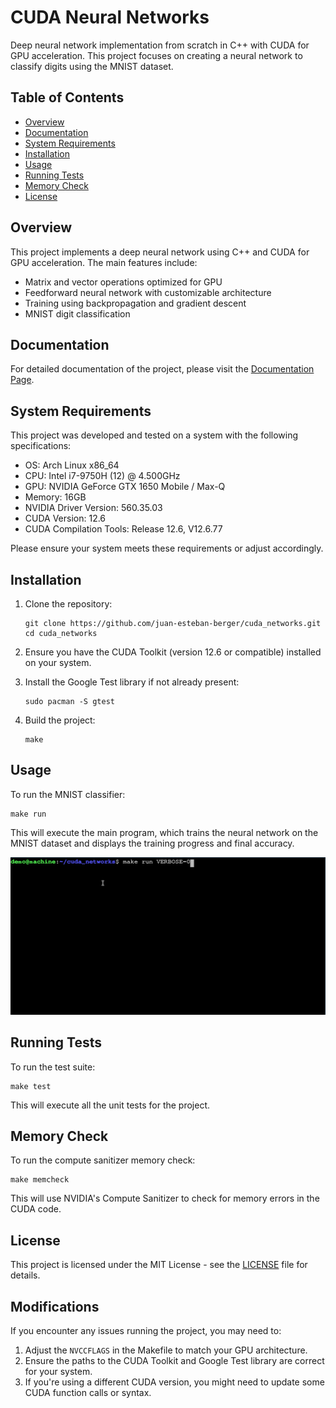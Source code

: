 # CUDA Neural Networks

Deep neural network implementation from scratch in C++ with CUDA for GPU acceleration. This project focuses on creating a neural network to classify digits using the MNIST dataset.

## Table of Contents

- [Overview](#overview)
- [Documentation](#documentation)
- [System Requirements](#system-requirements)
- [Installation](#installation)
- [Usage](#usage)
- [Running Tests](#running-tests)
- [Memory Check](#memory-check)
- [License](#license)

## Overview

This project implements a deep neural network using C++ and CUDA for GPU acceleration. The main features include:

- Matrix and vector operations optimized for GPU
- Feedforward neural network with customizable architecture
- Training using backpropagation and gradient descent
- MNIST digit classification

## Documentation
For detailed documentation of the project, please visit the [Documentation Page](http://juanberger.com/cuda-networks-docs/).

## System Requirements

This project was developed and tested on a system with the following specifications:

- OS: Arch Linux x86_64
- CPU: Intel i7-9750H (12) @ 4.500GHz
- GPU: NVIDIA GeForce GTX 1650 Mobile / Max-Q
- Memory: 16GB
- NVIDIA Driver Version: 560.35.03
- CUDA Version: 12.6
- CUDA Compilation Tools: Release 12.6, V12.6.77

Please ensure your system meets these requirements or adjust accordingly.

## Installation

1. Clone the repository:
   ```
   git clone https://github.com/juan-esteban-berger/cuda_networks.git
   cd cuda_networks
   ```

2. Ensure you have the CUDA Toolkit (version 12.6 or compatible) installed on your system.

3. Install the Google Test library if not already present:
   ```
   sudo pacman -S gtest
   ```

4. Build the project:
   ```
   make
   ```

## Usage

To run the MNIST classifier:

```
make run
```

This will execute the main program, which trains the neural network on the MNIST dataset and displays the training progress and final accuracy.

![Demo GIF](https://github.com/juan-esteban-berger/cuda_networks/blob/main/gifs/demo.gif)

## Running Tests

To run the test suite:

```
make test
```

This will execute all the unit tests for the project.

## Memory Check

To run the compute sanitizer memory check:

```
make memcheck
```

This will use NVIDIA's Compute Sanitizer to check for memory errors in the CUDA code.

## License

This project is licensed under the MIT License - see the [LICENSE](LICENSE) file for details.

## Modifications

If you encounter any issues running the project, you may need to:

1. Adjust the `NVCCFLAGS` in the Makefile to match your GPU architecture.
2. Ensure the paths to the CUDA Toolkit and Google Test library are correct for your system.
3. If you're using a different CUDA version, you might need to update some CUDA function calls or syntax.
